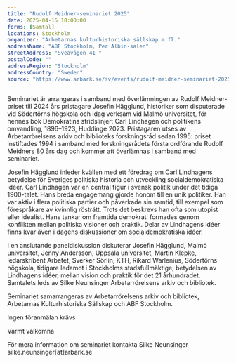 ```yaml
---
title: "Rudolf Meidner-seminariet 2025"
date: 2025-04-15 18:00:00
forms: [Samtal]
locations: Stockholm
organizer: "Arbetarnas kulturhistoriska sällskap m.fl."
addressName: "ABF Stockholm, Per Albin-salen"
streetAddress: "Sveavägen 41 "
postalCode: ""
addressRegion: "Stockholm"
addressCountry: "Sweden"
source: "https://www.arbark.se/sv/events/rudolf-meidner-seminariet-2025/"
---
```

Seminariet är arrangeras i samband med överlämningen av Rudolf Meidner-priset till 2024 års pristagare Josefin Hägglund, historiker som disputerade vid Södertörns högskola och idag verksam vid Malmö universitet, för hennes bok Demokratins stridslinjer: Carl Lindhagen och politikens omvandling, 1896–1923, Huddinge 2023. Pristagaren utses av Arbetarrörelsens arkiv och biblioteks forskningsråd sedan 1995: priset instiftades 1994 i samband med forskningsrådets första ordförande Rudolf Meidners 80 års dag och kommer att överlämnas i samband med seminariet.

Josefin Hägglund  inleder kvällen med ett föredrag om Carl Lindhagens betydelse för Sveriges politiska historia och utveckling socialdemokratiska idéer. Carl Lindhagen var en central figur i svensk politik under det tidiga 1900-talet. Hans breda engagemang gjorde honom till en unik politiker. Han var aktiv i flera politiska partier och påverkade sin samtid, till exempel som förespråkare av kvinnlig rösträtt. Trots det beskrevs han ofta som utopist eller idealist. Hans tankar om framtida demokrati formades genom konflikten mellan politiska visioner och praktik. Delar av Lindhagens idéer finns kvar även i dagens diskussioner om socialdemokratiska idéer.

I en anslutande paneldiskussion diskuterar Josefin Hägglund, Malmö universitet, Jenny Andersson, Uppsala universitet, Martin Klepke, ledarskribent Arbetet, Sverker Sörlin, KTH, Rikard Warlenius,  Södertörns högskola, tidigare ledamot i Stockholms stadsfullmäktige, betydelsen av Lindhagens idéer, mellan vision och praktik för det 21 århundradet. Samtalets leds av Silke Neunsinger Arbetarrörelsens arkiv och bibliotek.

Seminariet samarrangeras av Arbetarrörelsens arkiv och bibliotek, Arbetarnas Kulturhistoriska Sällskap och ABF Stockholm.

Ingen föranmälan krävs

Varmt välkomna

För mera information om seminariet kontakta Silke Neunsinger silke.neunsinger[at]arbark.se
